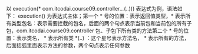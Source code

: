 
以 execution(* com.itcodai.course09.controller..*.*(..))) 表达式为例，语法如下：
execution() 为表达式主体；第一个 * 号的位置：表示返回值类型，* 表示所有类型包名：表示需要拦截的包名，后面的两个句点表示当前包和当前包的所有子包，com.itcodai.course09.controller 包、子包下所有类的方法第二个 * 号的位置：表示类名，   * 表示所有类      *(..) ：这个星号表示方法名，    * 表示所有的方法，后面括弧里面表示方法的参数，两个句点表示任何参数